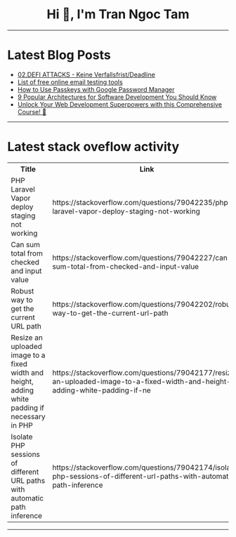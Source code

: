 <h1 align="center">Hi 👋, I'm Tran Ngoc Tam</h1>

---

# Latest Blog Posts 
<!-- BLOG-POST-LIST:START -->
- [02.DEFI ATTACKS - Keine Verfallsfrist/Deadline](https://dev.to/thecodedoctor/02defi-attacks-keine-verfallsfristdeadline-1548)
- [List of free online email testing tools](https://dev.to/sweego/list-of-free-online-email-testing-tools-21co)
- [How to Use Passkeys with Google Password Manager](https://dev.to/corbado/how-to-use-passkeys-with-google-password-manager-4o25)
- [9 Popular Architectures for Software Development You Should Know](https://dev.to/viksingh/9-popular-architectures-for-software-development-you-should-know-25bf)
- [Unlock Your Web Development Superpowers with this Comprehensive Course! 🚀](https://dev.to/getvm/unlock-your-web-development-superpowers-with-this-comprehensive-course-16oh)
<!-- BLOG-POST-LIST:END -->

---

# Latest stack oveflow activity
<table>
  <tr><th>Title</th><th>Link</th></tr>
  <!-- STACKOVERFLOW:START --><tr><td>PHP Laravel Vapor deploy staging not working</td><td>https://stackoverflow.com/questions/79042235/php-laravel-vapor-deploy-staging-not-working</td></tr><tr><td>Can sum total from checked and input value</td><td>https://stackoverflow.com/questions/79042227/can-sum-total-from-checked-and-input-value</td></tr><tr><td>Robust way to get the current URL path</td><td>https://stackoverflow.com/questions/79042202/robust-way-to-get-the-current-url-path</td></tr><tr><td>Resize an uploaded image to a fixed width and height, adding white padding if necessary in PHP</td><td>https://stackoverflow.com/questions/79042177/resize-an-uploaded-image-to-a-fixed-width-and-height-adding-white-padding-if-ne</td></tr><tr><td>Isolate PHP sessions of different URL paths with automatic path inference</td><td>https://stackoverflow.com/questions/79042174/isolate-php-sessions-of-different-url-paths-with-automatic-path-inference</td></tr><!-- STACKOVERFLOW:END -->
</table>

---


